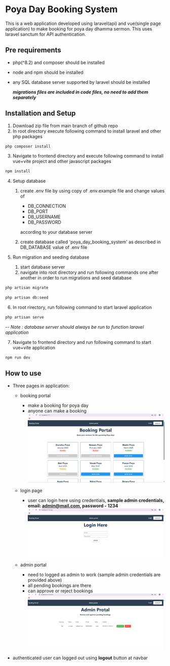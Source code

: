# Poya Day Booking System

This is a web application developed using laravel(api) and vue(single page application) to make booking for poya day dhamma sermon. This uses laravel sanctum for API authentication.   

## Pre requirements 
- php(^8.2) and composer should be installed
- node and npm should be installed
- any SQL database server supported by laravel should be installed
  
  ***migrations files are included in code files, no need to add them separately***    

## Installation and Setup

1. Download zip file from main branch of github repo 
2. In root directory execute following command to install laravel and other php packages 

```bash
php composer install
```
3. Navigate to frontend directory and execute following command to install vue+vite project and other javascript packages 
```bash
npm install
```
4. Setup database
   1. create .env file by using copy of .env.example file and change values of 

         - DB_CONNECTION
         - DB_PORT
         - DB_USERNAME
         - DB_PASSWORD
     
       according to your database server
   2. create database called 'poya_day_booking_system' as described in DB_DATABASE value of .env file

5. Run migration and seeding database
   1. start database server
   2. navigate into root directory and run following commands one after another in order to run migrations and seed database
```bash
php artisan migrate
```
```bash
php artisan db:seed
```
6. In root rirectory, run following command to start laravel application 
```bash
php artisan serve
```
 -- *Note : database server should always be run to function laravel application*

7. Navigate to frontend directory and run following command to start vue+vite application 
```bash
npm run dev
```

## How to use
- Three pages in application:
  - booking portal 
      - make a booking for poya day
      - anyone can make a booking
      ![alt text](https://github.com/ShanGemunu/poya-day-booking-system/blob/main/readme-images/booking_protal.png?raw=true)

  - login page
      -  user can login here using credentials, **sample admin credentials,  email: admin@mail.com, password - 1234**  
      ![alt text](https://github.com/ShanGemunu/poya-day-booking-system/blob/main/readme-images/login_page.png?raw=true)

  - admin portal  
      -  need to logged as admin to work (sample admin credentials are provided above)
      -  all pending bookings are there
      -  can approve or reject bookings
      ![alt text](https://github.com/ShanGemunu/poya-day-booking-system/blob/main/readme-images/admin_protal.png?raw=true)

- authenticated user can logged out using **logout** button at navbar
   
      

